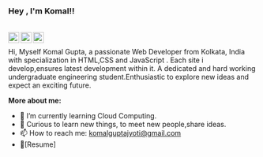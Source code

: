 

### Hey , I'm Komal!!

<br/>


<a href="https://twitter.com/KomalGuptaa?s=08">
<img align="left" alt="Komal Gupta| Twitter" width="22px" src="https://cdn.jsdelivr.net/npm/simple-icons@v3/icons/twitter.svg" />
</a>
<a href="https://www.linkedin.com/in/komal-gupta-104181191">
<img align="left" alt="Sanket's LinkdeIN" width="22px" src="https://cdn.jsdelivr.net/npm/simple-icons@v3/icons/linkedin.svg" />
</a>

<a href="https://www.instagram.com/guptaa__komal/">
<img align="left" alt="Komal's Instagram" width="22px" src="https://cdn.jsdelivr.net/npm/simple-icons@v3/icons/instagram.svg" />
</a>


<br/>

Hi, Myself Komal Gupta, a passionate Web Developer  from Kolkata, India  with specialization in HTML,CSS and JavaScript . Each site i develop,ensures latest development within it.
A dedicated and hard working undergraduate engineering student.Enthusiastic to explore new ideas and expect an exciting future.
             


**More about me:**

- 🌱 I’m currently learning Cloud Computing.
- 💬 Curious to learn new things, to meet new people,share ideas.
- 📫 How to reach me: komalguptajyoti@gmail.com
- 📝[Resume]


